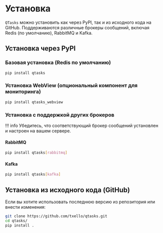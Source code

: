# Установка

`QTasks` можно установить как через PyPI, так и из исходного кода на GitHub.
Поддерживаются различные брокеры сообщений, включая Redis (по умолчанию), RabbitMQ
и Kafka.

## Установка через PyPI

### Базовая установка (Redis по умолчанию)

```bash
pip install qtasks
```

### Установка WebView (опциональный компонент для мониторинга)

```bash
pip install qtasks_webview
```

### Установка с поддержкой других брокеров

!!! info
    Убедитесь, что соответствующий брокер сообщений установлен и настроен на вашем
    сервере.

#### RabbitMQ

```bash
pip install qtasks[rabbitmq]
```

#### Kafka

```bash
pip install qtasks[kafka]
```

## Установка из исходного кода (GitHub)

Если вы хотите использовать последнюю версию из репозитория или внести изменения:

```bash
git clone https://github.com/txello/qtasks.git
cd qtasks/
pip install .
```
